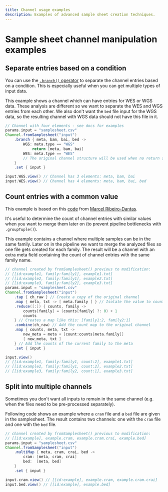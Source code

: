 ```yaml
---
title: Channel usage examples
description: Examples of advanced sample sheet creation techniques.
---
```


# Sample sheet channel manipulation examples

## Separate entries based on a condition

You can use the [`.branch()` operator](https://www.nextflow.io/docs/latest/operator.html#branch) to separate the channel entries based on a condition. This is especially useful when you can get multiple types of input data.

This example shows a channel which can have entries for WES or WGS data. These analysis are different so we want to separate the WES and WGS entries from each other. We also don't want the `bed` file input for the WGS data, so the resulting channel with WGS data should not have this file in it.

```groovy
// Channel with four elements - see docs for examples
params.input = "samplesheet.csv"
Channel.fromSamplesheet("input")
    .branch { meta, bam, bai, bed ->
        WGS: meta.type == "WGS"
            return [meta, bam, bai]
        WES: meta.type == "WES"
        // The original channel structure will be used when no return statement is used.
    }
    .set { input }

input.WGS.view() // Channel has 3 elements: meta, bam, bai
input.WES.view() // Channel has 4 elements: meta, bam, bai, bed
```

## Count entries with a common value

This example is based on this [code](https://github.com/mribeirodantas/NextflowSnippets/blob/main/snippets/countBy.md) from [Marcel Ribeiro-Dantas](https://github.com/mribeirodantas).

It's useful to determine the count of channel entries with similar values when you want to merge them later on (to prevent pipeline bottlenecks with `.groupTuple()`).

This example contains a channel where multiple samples can be in the same family. Later on in the pipeline we want to merge the analyzed files so one file gets created for each family. The result will be a channel with an extra meta field containing the count of channel entries with the same family name.

```groovy
// channel created by fromSamplesheet() previous to modification:
// [[id:example1, family:family1], example1.txt]
// [[id:example2, family:family1], example2.txt]
// [[id:example3, family:family2], example3.txt]
params.input = "samplesheet.csv"
Channel.fromSamplesheet("input")
    .tap { ch_raw } // Create a copy of the original channel
    .map { meta, txt -> [ meta.family ] } // Isolate the value to count on
    .reduce([:]) { counts, family ->
        counts[family] = (counts[family] ?: 0) + 1
        counts
    } // Creates a map like this: [family1:2, family2:1]
    .combine(ch_raw) // Add the count map to the original channel
    .map { counts, meta, txt ->
        new_meta = meta + [count:counts[meta.family]]
        [ new_meta, txt ]
    } // Add the counts of the current family to the meta
    .set { input }

input.view()
// [[id:example1, family:family1, count:2], example1.txt]
// [[id:example2, family:family1, count:2], example2.txt]
// [[id:example3, family:family2, count:1], example3.txt]
```

## Split into multiple channels

Sometimes you don't want all inputs to remain in the same channel (e.g. when the files need to be pre-processed separately).

Following code shows an example where a `cram` file and a `bed` file are given in the samplesheet. The result contains two channels: one with the `cram` file and one with the `bed` file.

```groovy
// channel created by fromSamplesheet() previous to modification:
// [[id:example], example.cram, example.cram.crai, example.bed]
params.input = "samplesheet.csv"
Channel.fromSamplesheet("input")
    .multiMap { meta, cram, crai, bed ->
        cram: [meta, cram, crai]
        bed:  [meta, bed]
    }
    .set { input }

input.cram.view() // [[id:example], example.cram, example.cram.crai]
input.bed.view() // [[id:example], example.bed]
```
